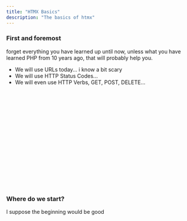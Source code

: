 ```yaml
---
title: "HTMX Basics"
description: "The basics of htmx"
---
```


### First and foremost
forget everything you have learned up until now, unless what you have learned
PHP from 10 years ago, that will probably help you.

* We will use URLs today... i know a bit scary
* We will use HTTP Status Codes...
* We will even use HTTP Verbs, GET, POST, DELETE...

<br/>
<br/>
<br/>
<br/>
<br/>
<br/>
<br/>
<br/>
<br/>
<br/>
<br/>
<br/>
<br/>
<br/>
<br/>

### Where do we start?
I suppose the beginning would be good

<br/>
<br/>
<br/>
<br/>
<br/>
<br/>
<br/>
<br/>
<br/>
<br/>
<br/>
<br/>
<br/>
<br/>
<br/>

